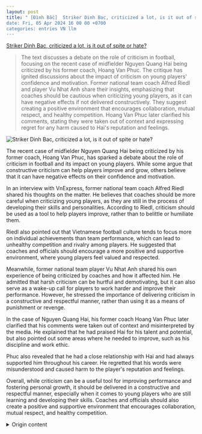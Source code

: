 ```yaml
---
layout: post
title: " [Đình Bắc]  Striker Dinh Bac, criticized a lot, is it out of spite or hate?
date: Fri, 05 Apr 2024 16 00 00 +0700
categories: entries VN llm
---
```

[ Striker Dinh Bac, criticized a lot, is it out of spite or hate?](https://laodong.vn/bong-da/tien-dao-dinh-bac-che-cho-lon-hay-che-vi-ghet-1323921.ldo)

> The text discusses a debate on the role of criticism in football, focusing on the recent case of midfielder Nguyen Quang Hai being criticized by his former coach, Hoang Van Phuc. The critique has ignited discussions about the impact of criticism on young players' confidence and motivation. Former national team coach Alfred Riedl and player Vu Nhat Anh share their insights, emphasizing that coaches should be cautious when criticizing young players, as it can have negative effects if not delivered constructively. They suggest creating a positive environment that encourages collaboration, mutual respect, and healthy competition. Hoang Van Phuc later clarified his comments, stating they were taken out of context and expressing regret for any harm caused to Hai's reputation and feelings.

![ Striker Dinh Bac, criticized a lot, is it out of spite or hate?](https://media-cdn-v2.laodong.vn/storage/newsportal/2024/4/5/1323921/Dinh-Bac-.jpeg?w=800&h=420&crop=auto&scale=both)

 The recent case of midfielder Nguyen Quang Hai being criticized by his former coach, Hoang Van Phuc, has sparked a debate about the role of criticism in football and its impact on young players. While some argue that constructive criticism can help players improve and grow, others believe that it can have negative effects on their confidence and motivation.

In an interview with VnExpress, former national team coach Alfred Riedl shared his thoughts on the matter. He believes that coaches should be more careful when criticizing young players, as they are still in the process of developing their skills and personalities. According to Riedl, criticism should be used as a tool to help players improve, rather than to belittle or humiliate them.

Riedl also pointed out that Vietnamese football culture tends to focus more on individual achievements than team performance, which can lead to unhealthy competition and rivalry among players. He suggested that coaches and officials should encourage a more positive and supportive environment, where young players feel valued and respected.

Meanwhile, former national team player Vu Nhat Anh shared his own experience of being criticized by coaches and how it affected him. He admitted that harsh criticism can be hurtful and demotivating, but it can also serve as a wake-up call for players to work harder and improve their performance. However, he stressed the importance of delivering criticism in a constructive and respectful manner, rather than using it as a means of punishment or revenge.

In the case of Nguyen Quang Hai, his former coach Hoang Van Phuc later clarified that his comments were taken out of context and misinterpreted by the media. He explained that he had praised Hai for his talent and potential, but also pointed out some areas where he needed to improve, such as his discipline and work ethic.

Phuc also revealed that he had a close relationship with Hai and had always supported him throughout his career. He regretted that his words were misunderstood and caused harm to the player's reputation and feelings.

Overall, while criticism can be a useful tool for improving performance and fostering personal growth, it should be delivered in a constructive and respectful manner, especially when it comes to young players who are still learning and developing their skills. Coaches and officials should also create a positive and supportive environment that encourages collaboration, mutual respect, and healthy competition.

<details>
  <summary>Origin content</summary>
  ---
layout: post
title: " [Đình Bắc] Tiền đạo Đình Bắc, chê cho lớn hay chê vì ghét?"
date: Fri, 05 Apr 2024 16:00:00 +0700
categories: entries VN
---
[Tiền đạo Đình Bắc, chê cho lớn hay chê vì ghét?](https://laodong.vn/bong-da/tien-dao-dinh-bac-che-cho-lon-hay-che-vi-ghet-1323921.ldo)

![Tiền đạo Đình Bắc, chê cho lớn hay chê vì ghét?](https://media-cdn-v2.laodong.vn/storage/newsportal/2024/4/5/1323921/Dinh-Bac-.jpeg?w=800&h=420&crop=auto&scale=both)

Huấn luyện viên Văn Sỹ Sơn dành nhiều lời khuyên cho Đình Bắc sau trận hòa của Quảng Nam trước Hoàng Anh Gia Lai tại vòng 15 V.League 2023-2024.

DIỆU LINH - Thứ sáu, 05/04/2024 17:46 (GMT+7)

Tiền đạo Đình Bắc trong màu áo Quảng Nam. Ảnh: QNFC

Bóng đá Việt Nam từng chứng kiến chuyện huấn luyện viên chê bai cầu thủ của mình công khai trước truyền thông. Đó là trường hợp huấn luyện viên Lê Huỳnh Đức và tiền đạo Hà Đức Chinh khi còn làm việc tại câu lạc bộ Đà Nẵng.

Thời điểm sau chiến tích "Thường Châu 2018", Hà Đức Chinh đã nổi lên là một trong số những ngôi sao trong màu áo U23 và đội tuyển quốc gia. Nhưng khi trở về câu lạc bộ, tiền đạo này đã thi đấu không mang lại hiệu quả như mong đợi. Rất nhiều lần trong phòng họp báo sau các trận đấu, huấn luyện viên Lê Huỳnh Đức công khai chê Đức Chinh. Ông thẳng thắn bày tỏ sự không hài lòng với tiền đạo này.

Nhưng cũng chính từ những lần chê công khai từ huấn luyện viên mà Đức Chinh đã nỗ lực hơn từng ngày. Anh đã có những sự tiến bộ nhất định sau đó và vẫn là người thường xuyên được triệu tập lên đội tuyển quốc gia. Và huấn luyện viên lê Huỳnh Đức cũng đã dành lời khen khi Đức Chinh ghi bàn trở lại.

Chứng kiến câu chuyện của huấn luyện viên Lê Huỳnh Đức và Đức Chinh, nhiều người nhìn nhận ở góc độ chuyên môn nhiều hơn thay vì nghĩ đó là hiềm khích cá nhân. Bởi tất cả những lời huấn luyện viên Lê Huỳnh Đức nhận xét đều từ màn trình diễn của Đức Chinh trên sân cỏ. Và ông cũng mong muốn Đức Chinh tiến bộ hơn. Chê để cho cầu thủ tiến bộ.

Cũng là câu chuyện chê cầu thủ công khai, mới nhất khán giả đã chứng kiến những lời nhận xét của huấn luyện viên Văn Sỹ Sơn về tiền đạo Đình Bắc. Cầu thủ này mới nổi lên trong màu áo U23 và đội tuyển quốc gia. Anh là nhân tố được huấn luyện viên Troussier đưa ra ánh sáng.

Nhưng sự thiếu kỷ luật của cầu thủ này khi trở về câu lạc bộ đã dẫn đến những đánh giá thiếu tích cực đến từ dư luận, số đông cho rằng anh "mắc bệnh ngôi sao". Đình Bắc cũng bị câu lạc bộ kỷ luật nội bội hồi tháng 2. Thời điểm đó, huấn luyện viên Văn Sỹ Sơn cũng đã công khai trên báo chí những vấn đề vô kỷ luật mà cầu thủ này đã mắc phải.

Sau trận đấu giữa Quảng Nam và Hoàng Anh Gia Lai ngày 4.4, huấn luyện viên Văn Sỹ Sơn đã có những lời chê khi nhận xét về Đình Bắc. Ông nói: "Đình Bắc trận nào vào sân cũng muốn thể hiện. Cậu ấy dù gì cũng là cầu thủ trẻ, nếu muốn là cầu thủ lớn phải uốn nắn nhiều, phải nghe, phải học thì mới nên người".

Còn khi nói về việc Đình Bắc không gia nhập Hà Nội FC, ông Sơn cho biết: "Tôi nói thẳng, người ta (Hà Nội FC) thấy tiềm năng của Bắc thì lựa chọn. Cậu ấy đứng trước cơ hội được chơi xung quanh thần tượng, các cầu thủ có tên tuổi, đẳng cấp. Tôi nghĩ cậu ấy được lợi nhiều chứ. Còn ở Quảng Nam thì cậu ấy được cái gì đâu. Tôi cho rằng, do người môi giới hoặc có ai xui bạn ấy nên đầu óc không được tỉnh táo. Cầu thủ trẻ hơi ảo tưởng vì giá trị của mình".

Cần nhìn nhận rằng, việc Đình Bắc vô kỷ luật hay thái độ ngôi sao (nếu có) theo cách đánh giá của lãnh đạo đội bóng là điều đáng lên án. Đây là vấn đề mà chính Câu lạc bộ Quảng Nam cũng đã xử lý nội bộ.

Nhưng huấn luyện viên Văn Sỹ Sơn đánh giá về việc Đình Bắc từ chối gia nhập một đội bóng thì đó lại là lựa chọn cá nhân. Và việc huấn một luyện viên khuyến khích cầu thủ đầy tiềm năng đến một đội bóng khác cũng là vấn đề đáng để suy ngẫm.

Cũng là chuyện góp ý, chỉ trích, chê bai, nhưng có những mục đích là để cá nhân tiến bộ hơn, nhưng cũng có khi lại theo chiều ngược lại. Nhưng để đón nhận những lời "chê để lớn", trước tiên cần cầu thủ có thái độ cầu tiến và trên hết là giữ kỷ luật từ khi còn trẻ.


</details>
